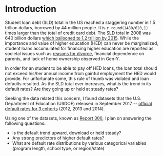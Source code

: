 # Introduction

Student loan debt (SLD) total in the US reached a staggering number in 1.5 trillion dollars, borrowed by 44 million people. It is `r round(1480/620,1)` times larger than the total of credit card debt.  The SLD total in 2008 was 640 billion dollars [which ballooned to 1.2 trillion by 2015](https://www.politifact.com/truth-o-meter/statements/2015/aug/14/jeb-bush/jeb-bush-student-loan-debt-has-doubled-under-obama/). While the importance and value of higher education (HED) can never be marginalized, student loans accumulated for financing higher education are reported as societal issues such as [reasons for divorce](https://www.yahoo.com/amphtml/finance/news/millennial-marriages-crumbling-student-loan-debt-134145853.html), financial dependence on parents, and lack of home ownership observed in Gen-Y.  

In order for an student to be able to pay off HED loans, the loan total should not exceed his/her annual income from gainful employment the HED would provide.  For unfortunate some, this rule of thumb was violated and loan defaults resulted. As the SLD total ever increases, what is the trend in its default rates?  Are they going up or held at steady rates?  

Seeking the data related this concern, I found datasets that the U.S. Department of Education (USDOE) released in September 2017 -- [official default rates for 3 cohorts](https://www2.ed.gov/offices/OSFAP/defaultmanagement/cdr.html#table) (2012, 2013 and 2014).

Using one of the datasets, known as [Report 300](https://www2.ed.gov/offices/OSFAP/defaultmanagement/peps300.xlsx), I plan on answering the following questions:

- Is the default trend upward, download or held steady?
- Any strong predictors of higher default rates?
- What are default rate distributions by various categorical variables (program length, school type, or region/state)
